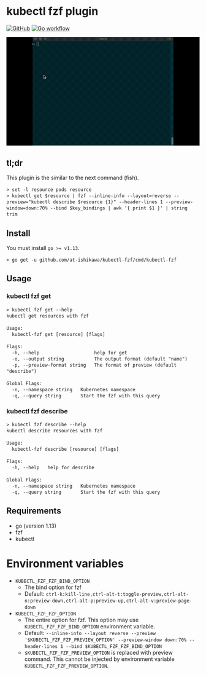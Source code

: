 # kubectl fzf plugin

[![GitHub](https://img.shields.io/github/license/at-ishikawa/kubectl-fzf)](https://github.com/at-ishikawa/kubectl-fzf/blob/master/LICENSE)
[![Go workflow](https://github.com/at-ishikawa/kubectl-fzf/workflows/Go/badge.svg)](https://github.com/at-ishikawa/kubectl-fzf)

![kubectl-fzf get demo](doc/demo.gif)

## tl;dr
This plugin is the similar to the next command (fish).

```fish
> set -l resource pods resource
> kubectl get $resource | fzf --inline-info --layout=reverse --preview="kubectl describe $resource {1}" --header-lines 1 --preview-window=down:70% --bind $key_bindings | awk '{ print $1 }' | string trim
```

## Install
You must install `go >= v1.13`.
```shell script
> go get -u github.com/at-ishikawa/kubectl-fzf/cmd/kubectl-fzf
```

## Usage
### kubectl fzf get
```
> kubectl fzf get --help
kubectl get resources with fzf

Usage:
  kubectl-fzf get [resource] [flags]

Flags:
  -h, --help                    help for get
  -o, --output string           The output format (default "name")
  -p, --preview-format string   The format of preview (default "describe")

Global Flags:
  -n, --namespace string   Kubernetes namespace
  -q, --query string       Start the fzf with this query
```

### kubectl fzf describe
```
> kubectl fzf describe --help
kubectl describe resources with fzf

Usage:
  kubectl-fzf describe [resource] [flags]

Flags:
  -h, --help   help for describe

Global Flags:
  -n, --namespace string   Kubernetes namespace
  -q, --query string       Start the fzf with this query
```

## Requirements
* go (version 1.13)
* fzf
* kubectl


# Environment variables
* `KUBECTL_FZF_FZF_BIND_OPTION`
    * The bind option for fzf
    * Default: `ctrl-k:kill-line,ctrl-alt-t:toggle-preview,ctrl-alt-n:preview-down,ctrl-alt-p:preview-up,ctrl-alt-v:preview-page-down`
* `KUBECTL_FZF_FZF_OPTION`
    * The entire option for fzf. This option may use `KUBECTL_FZF_FZF_BIND_OPTION` environment variable.
    * Default: `--inline-info --layout reverse --preview '$KUBECTL_FZF_FZF_PREVIEW_OPTION' --preview-window down:70% --header-lines 1 --bind $KUBECTL_FZF_FZF_BIND_OPTION`
    * `$KUBECTL_FZF_FZF_PREVIEW_OPTION` is replaced with preview command. This cannot be injected by environment variable `KUBECTL_FZF_FZF_PREVIEW_OPTION`.
